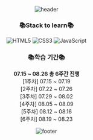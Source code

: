 <div align = center>

![header](https://capsule-render.vercel.app/api?type=waving&color=bb4243&height=250&section=header&text=BNC%202기%20입사%20전%20교육&fontSize=60&fontColor=ffffff)

### 📚Stack to learn📚

![HTML5](https://img.shields.io/badge/html5-%23E34F26.svg?style=flat-square&logo=html5&logoColor=white)
![CSS3](https://img.shields.io/badge/css3-%231572B6.svg?style=flat-square&logo=css3&logoColor=white)
![JavaScript](https://img.shields.io/badge/JavaScript-F7DF1E?style=flat-square&logo=JavaScript&logoColor=white)

### 📚학습 기간📚
**07.15 ~ 08.26 총 6주간 진행**<br/>
[1주차] 07.15 ~ 07.19 <br/>
[2주차] 07.22 ~ 07.26 <br/>
[3주차] 07.29 ~ 08.02 <br/>
[4주차] 08.05 ~ 08.09 <br/>
[5주차] 08.12 ~ 08.16 <br/>
[6주차] 08.19 ~ 08.23 <br/>



![footer](https://capsule-render.vercel.app/api?type=waving&color=bb4243&reversal=false&section=footer)

</div>
